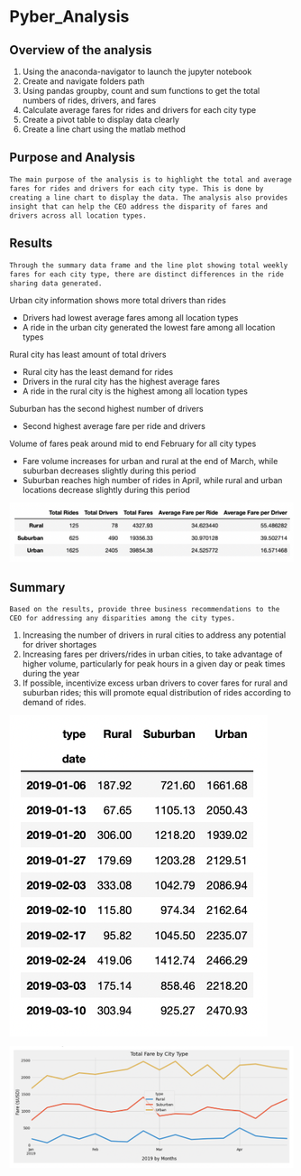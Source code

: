 # Pyber_Analysis

## Overview of the analysis
1.	Using the anaconda-navigator to launch the jupyter notebook
2.	Create and navigate folders path
3.	Using pandas groupby, count and sum functions to get the total numbers of rides, drivers, and fares
4.	Calculate average fares for rides and drivers for each city type
5.	Create a pivot table to display data clearly
6.	Create a line chart using the matlab method


## Purpose and Analysis
    The main purpose of the analysis is to highlight the total and average fares for rides and drivers for each city type. This is done by creating a line chart to display the data. The analysis also provides insight that can help the CEO address the disparity of fares and drivers across all location types.


## Results
    Through the summary data frame and the line plot showing total weekly fares for each city type, there are distinct differences in the ride sharing data generated.
    
Urban city information shows more total drivers than rides
*   Drivers had lowest average fares among all location types
*   A ride in the urban city generated the lowest fare among all location types


Rural city has least amount of total drivers
*   Rural city has the least demand for rides
*   Drivers in the rural city has the highest average fares
*   A ride in the rural city is the highest among all location types


Suburban has the second highest number of drivers
*   Second highest average fare per ride and drivers

Volume of fares peak around mid to end February for all city types
*   Fare volume increases for urban and rural at the end of March, while suburban decreases slightly during this period
*   Suburban reaches high number of rides in April, while rural and urban locations decrease slightly during this period

![This is an image](https://github.com/Stookhy/Pyber_Analysis/blob/main/Pyber_Summary.png?raw=true)

## Summary
    Based on the results, provide three business recommendations to the CEO for addressing any disparities among the city types.
    
   1.	Increasing the number of drivers in rural cities to address any potential for driver shortages
   2.	Increasing fares per drivers/rides in urban cities, to take advantage of higher volume, particularly for peak hours in a given day or peak times during the year
   3.	If possible, incentivize excess urban drivers to cover fares for rural and suburban rides; this will promote equal distribution of rides according to demand of rides.

![This is an image](https://github.com/Stookhy/Pyber_Analysis/blob/main/Total_Fares_Per_Week.png?raw=true)

![This is an image](https://github.com/Stookhy/Pyber_Analysis/blob/main/PyBer_Fare_Summary.png?raw=true)
